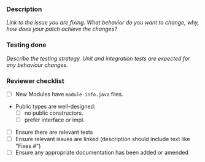 ### Description
_Link to the issue you are fixing_.
_What behavior do you want to change, why, how does your patch achieve the changes?_

### Testing done
_Describe the testing strategy. Unit and integration tests are expected for any behaviour changes._

### Reviewer checklist
- [ ] New Modules have `module-info.java` files.
- Public types are well-designed:
    - [ ] no public constructors.
    - [ ] prefer interface or impl.
- [ ] Ensure there are relevant tests
- [ ] Ensure relevant issues are linked (description should include text like "Fixes #<issue number>")
- [ ] Ensure any appropriate documentation has been added or amended